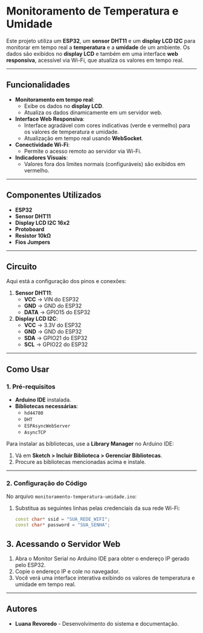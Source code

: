 # Monitoramento de Temperatura e Umidade

Este projeto utiliza um **ESP32**, um **sensor DHT11** e um **display LCD I2C** para monitorar em tempo real a **temperatura** e a **umidade** de um ambiente. Os dados são exibidos no **display LCD** e também em uma interface **web responsiva**, acessível via Wi-Fi, que atualiza os valores em tempo real.


---

## Funcionalidades
- **Monitoramento em tempo real**:
  - Exibe os dados no **display LCD**.
  - Atualiza os dados dinamicamente em um servidor web.
- **Interface Web Responsiva**:
  - Interface agradável com cores indicativas (verde e vermelho) para os valores de temperatura e umidade.
  - Atualização em tempo real usando **WebSocket**.
- **Conectividade Wi-Fi**:
  - Permite o acesso remoto ao servidor via Wi-Fi.
- **Indicadores Visuais**:
  - Valores fora dos limites normais (configuráveis) são exibidos em vermelho.

---

## Componentes Utilizados
- **ESP32**
- **Sensor DHT11**
- **Display LCD I2C 16x2**
- **Protoboard**
- **Resistor 10kΩ**
- **Fios Jumpers**

---

## Circuito
Aqui está a configuração dos pinos e conexões:
1. **Sensor DHT11**:
   - **VCC** → VIN do ESP32
   - **GND** → GND do ESP32
   - **DATA** → GPIO15 do ESP32
2. **Display LCD I2C**:
   - **VCC** → 3.3V do ESP32
   - **GND** → GND do ESP32
   - **SDA** → GPIO21 do ESP32
   - **SCL** → GPIO22 do ESP32

---

## Como Usar

### 1. Pré-requisitos
- **Arduino IDE** instalada.
- **Bibliotecas necessárias**:
  - `hd44780`
  - `DHT`
  - `ESPAsyncWebServer`
  - `AsyncTCP`

Para instalar as bibliotecas, use a **Library Manager** no Arduino IDE:
1. Vá em **Sketch > Incluir Biblioteca > Gerenciar Bibliotecas**.
2. Procure as bibliotecas mencionadas acima e instale.

---

### 2. Configuração do Código
No arquivo `monitoramento-temperatura-umidade.ino`:
1. Substitua as seguintes linhas pelas credenciais da sua rede Wi-Fi:
   ```cpp
   const char* ssid = "SUA_REDE_WIFI";
   const char* password = "SUA_SENHA";

## 3. Acessando o Servidor Web
1. Abra o Monitor Serial no Arduino IDE para obter o endereço IP gerado pelo ESP32.
2. Copie o endereço IP e cole no navegador.
3. Você verá uma interface interativa exibindo os valores de temperatura e umidade em tempo real.

--- 

## Autores

- **Luana Revoredo** - Desenvolvimento do sistema e documentação.


